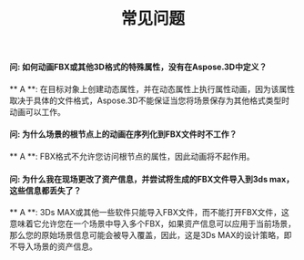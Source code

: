 ﻿---
title: 常见问题
type: docs
weight: 170
url: /zh/python-net/faqs/
description: 关于Aspose.3D.net的常见问题。
---
#### **问: 如何动画FBX或其他3D格式的特殊属性，没有在Aspose.3D中定义？**
** A **: 在目标对象上创建动态属性，并在动态属性上执行属性动画，因为该属性取决于具体的文件格式，Aspose.3D不能保证当您将场景保存为其他格式类型时动画可以工作。
#### **问: 为什么场景的根节点上的动画在序列化到FBX文件时不工作？**
** A **: FBX格式不允许您访问根节点的属性，因此动画将不起作用。
#### **问: 为什么我在现场更改了资产信息，并尝试将生成的FBX文件导入到3ds max，这些信息都丢失了？**
** A **: 3Ds MAX或其他一些软件只能导入FBX文件，而不能打开FBX文件，这意味着它允许您在一个场景中导入多个FBX，如果资产信息可以应用于当前场景，那么您的原始场景信息可能会被导入覆盖，因此，这是3Ds MAX的设计策略，即不导入场景的资产信息。
